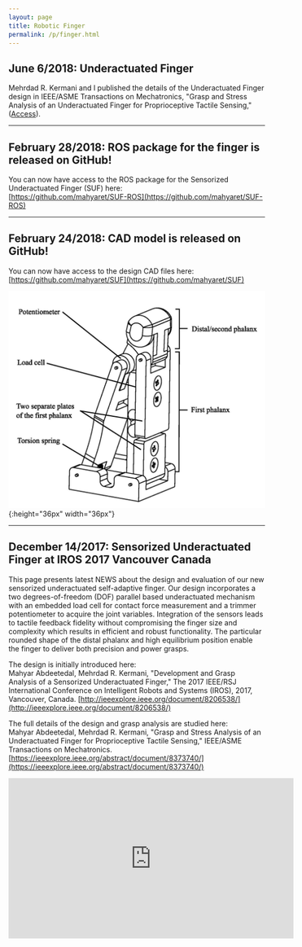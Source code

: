 ```yaml
---
layout: page
title: Robotic Finger
permalink: /p/finger.html
---
```


June 6/2018: Underactuated Finger
------------------------

Mehrdad R. Kermani and I published the details of the Underactuated Finger design in IEEE/ASME Transactions on Mechatronics, "Grasp and Stress Analysis of an Underactuated Finger for Proprioceptive Tactile Sensing,"  ([Access](https://ieeexplore.ieee.org/abstract/document/8373740/)).

* * *

February 28/2018: ROS package for the finger is released on GitHub!
--------------------

You can now have access to the ROS package for the Sensorized Underactuated Finger (SUF) here:  
[https://github.com/mahyaret/SUF-ROS](https://github.com/mahyaret/SUF-ROS)  
  

* * *

  

February 24/2018: CAD model is released on GitHub!
-----------------------------------------

You can now have access to the design CAD files here:  
[https://github.com/mahyaret/SUF](https://github.com/mahyaret/SUF)  

![](https://github.com/mahyaret/SUF/blob/master/img/finger.jpg){:height="36px" width="36px"}

* * *

December 14/2017: Sensorized Underactuated Finger at IROS 2017 Vancouver Canada
---------------------------

This page presents latest NEWS about the design and evaluation of our new sensorized underactuated self-adaptive finger. Our design incorporates a two degrees-of-freedom (DOF) parallel based underactuated mechanism with an embedded load cell for contact force measurement and a trimmer potentiometer to acquire the joint variables. Integration of the sensors leads to tactile feedback fidelity without compromising the finger size and complexity which results in efficient and robust functionality. The particular rounded shape of the distal phalanx and high equilibrium position enable the finger to deliver both precision and power grasps.

  
The design is initially introduced here:  
Mahyar Abdeetedal, Mehrdad R. Kermani, "Development and Grasp Analysis of a Sensorized Underactuated Finger," The 2017 IEEE/RSJ International Conference on Intelligent Robots and Systems (IROS), 2017, Vancouver, Canada. [http://ieeexplore.ieee.org/document/8206538/](http://ieeexplore.ieee.org/document/8206538/)  
  
The full details of the design and grasp analysis are studied here:  
Mahyar Abdeetedal, Mehrdad R. Kermani, "Grasp and Stress Analysis of an Underactuated Finger for Proprioceptive Tactile Sensing," IEEE/ASME Transactions on Mechatronics. [https://ieeexplore.ieee.org/abstract/document/8373740/](https://ieeexplore.ieee.org/abstract/document/8373740/)  
[](http://ieeexplore.ieee.org/document/8206538/)

<div  style="text-align: center;">
<iframe  allow="autoplay; encrypted-media"  allowfullscreen=""  frameborder="0"  height="315"  src="https://www.youtube.com/embed/yruMRA9iLS8"  width="560"></iframe></div>
